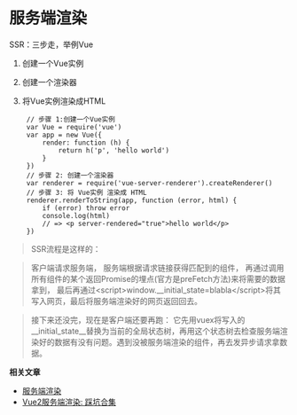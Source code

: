 # 服务端渲染

SSR：三步走，举例Vue
1. 创建一个Vue实例
2. 创建一个渲染器
3. 将Vue实例渲染成HTML

        // 步骤 1:创建一个Vue实例
        var Vue = require('vue')
        var app = new Vue({
            render: function (h) {
                return h('p', 'hello world')
            }
        })
        // 步骤 2: 创建一个渲染器
        var renderer = require('vue-server-renderer').createRenderer()
        // 步骤 3: 将 Vue实例 渲染成 HTML
        renderer.renderToString(app, function (error, html) {
            if (error) throw error
            console.log(html)
            // => <p server-rendered="true">hello world</p>
        })

>SSR流程是这样的：

>客户端请求服务端， 服务端根据请求链接获得匹配到的组件， 再通过调用所有组件的某个返回Promise的埋点(官方是preFetch方法)来将需要的数据拿到， 最后再通过&lt;script&gt;window.__initial_state=blabla&lt;/script&gt;将其写入网页，最后将服务端渲染好的网页返回回去。

>接下来还没完，现在是客户端还要再跑： 它先用vuex将写入的__initial_state__替换为当前的全局状态树，再用这个状态树去检查服务端渲染好的数据有没有问题。遇到没被服务端渲染的组件，再去发异步请求拿数据。


**相关文章**
* [服务端渲染](https://vuefe.cn/v2/guide/ssr.html)
* [Vue2服务端渲染: 踩坑合集](https://smallpath.me/post/vue2-ssr-hardcore)